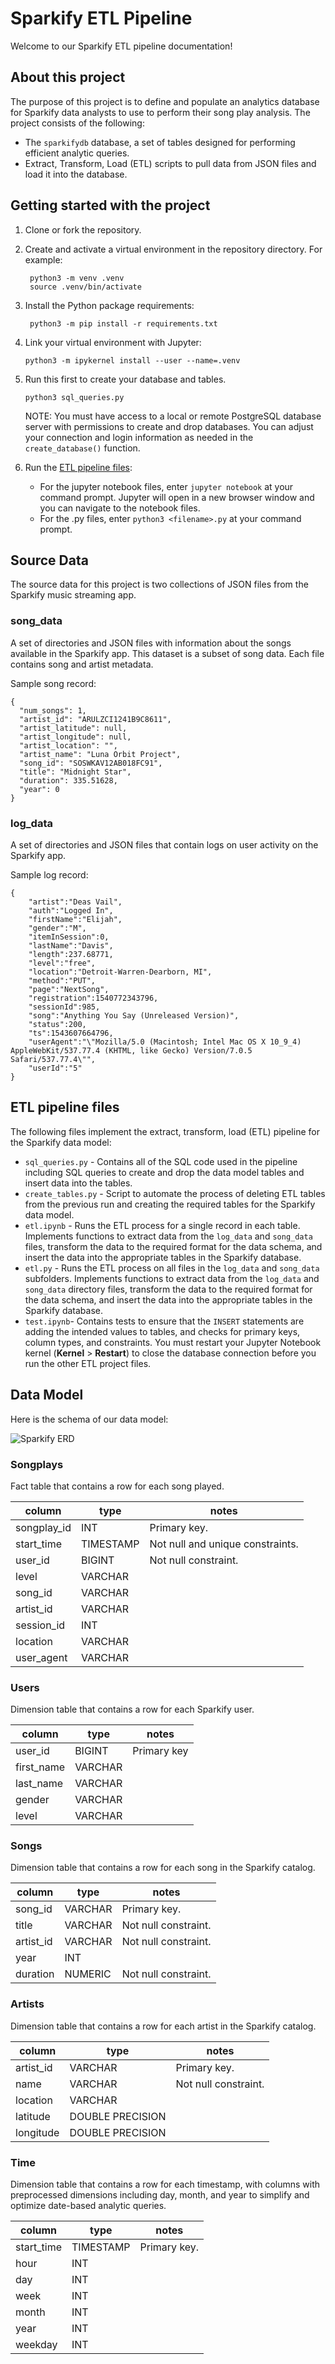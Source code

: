 # Sparkify ETL Pipeline

Welcome to our Sparkify ETL pipeline documentation!

## About this project

The purpose of this project is to define and populate an analytics database for Sparkify data analysts to use to perform their song play analysis. The project consists of the following:

- The `sparkifydb` database, a set of tables designed for performing efficient analytic queries.
- Extract, Transform, Load (ETL) scripts to pull data from JSON files and load it into the database.

## Getting started with the project

1. Clone or fork the repository.
2. Create and activate a virtual environment in the repository directory. For example:
   ```
    python3 -m venv .venv
    source .venv/bin/activate
   ```
3. Install the Python package requirements:

   ```
    python3 -m pip install -r requirements.txt
   ```

4. Link your virtual environment with Jupyter:

   ```
   python3 -m ipykernel install --user --name=.venv
   ```

5. Run this first to create your database and tables.

   `python3 sql_queries.py`

   NOTE: You must have access to a local or remote PostgreSQL database server with permissions to create and drop databases. You can adjust your connection and login information as needed in the `create_database()` function.

6. Run the [ETL pipeline files](#etl-pipeline-files):
   - For the jupyter notebook files, enter `jupyter notebook` at your command prompt. Jupyter will open in a new browser window and you can navigate to the notebook files.
   - For the .py files, enter `python3 <filename>.py` at your command prompt.

## Source Data

The source data for this project is two collections of JSON files from the Sparkify music streaming app.

### song_data

A set of directories and JSON files with information about the songs available in the Sparkify app. This dataset is a subset of song data. Each file contains song and artist metadata.

Sample song record:

```
{
  "num_songs": 1,
  "artist_id": "ARULZCI1241B9C8611",
  "artist_latitude": null,
  "artist_longitude": null,
  "artist_location": "",
  "artist_name": "Luna Orbit Project",
  "song_id": "SOSWKAV12AB018FC91",
  "title": "Midnight Star",
  "duration": 335.51628,
  "year": 0
}
```

### log_data

A set of directories and JSON files that contain logs on user activity on the Sparkify app.

Sample log record:

```
{
    "artist":"Deas Vail",
    "auth":"Logged In",
    "firstName":"Elijah",
    "gender":"M",
    "itemInSession":0,
    "lastName":"Davis",
    "length":237.68771,
    "level":"free",
    "location":"Detroit-Warren-Dearborn, MI",
    "method":"PUT",
    "page":"NextSong",
    "registration":1540772343796,
    "sessionId":985,
    "song":"Anything You Say (Unreleased Version)",
    "status":200,
    "ts":1543607664796,
    "userAgent":"\"Mozilla/5.0 (Macintosh; Intel Mac OS X 10_9_4) AppleWebKit/537.77.4 (KHTML, like Gecko) Version/7.0.5 Safari/537.77.4\"",
    "userId":"5"
}
```

## ETL pipeline files

The following files implement the extract, transform, load (ETL) pipeline for the Sparkify data model:

- `sql_queries.py` - Contains all of the SQL code used in the pipeline including SQL queries to create and drop the data model tables and insert data into the tables.
- `create_tables.py` - Script to automate the process of deleting ETL tables from the previous run and creating the required tables for the Sparkify data model.
- `etl.ipynb` - Runs the ETL process for a single record in each table. Implements functions to extract data from the `log_data` and `song_data` files, transform the data to the required format for the data schema, and insert the data into the appropriate tables in the Sparkify database.
- `etl.py` - Runs the ETL process on all files in the `log_data` and `song_data` subfolders. Implements functions to extract data from the `log_data` and `song_data` directory files, transform the data to the required format for the data schema, and insert the data into the appropriate tables in the Sparkify database.
- `test.ipynb`- Contains tests to ensure that the `INSERT` statements are adding the intended values to tables, and checks for primary keys, column types, and constraints. You must restart your Jupyter Notebook kernel (**Kernel** > **Restart**) to close the database connection before you run the other ETL project files.

## Data Model

Here is the schema of our data model:

![Sparkify ERD](erd.png)

### Songplays

Fact table that contains a row for each song played.

| column      | type      | notes                            |
| ----------- | --------- | -------------------------------- |
| songplay_id | INT       | Primary key.                     |
| start_time  | TIMESTAMP | Not null and unique constraints. |
| user_id     | BIGINT    | Not null constraint.             |
| level       | VARCHAR   |                                  |
| song_id     | VARCHAR   |                                  |
| artist_id   | VARCHAR   |                                  |
| session_id  | INT       |                                  |
| location    | VARCHAR   |                                  |
| user_agent  | VARCHAR   |                                  |

### Users

Dimension table that contains a row for each Sparkify user.

| column     | type    | notes       |
| ---------- | ------- | ----------- |
| user_id    | BIGINT  | Primary key |
| first_name | VARCHAR |             |
| last_name  | VARCHAR |             |
| gender     | VARCHAR |             |
| level      | VARCHAR |             |

### Songs

Dimension table that contains a row for each song in the Sparkify catalog.

| column    | type    | notes                |
| --------- | ------- | -------------------- |
| song_id   | VARCHAR | Primary key.         |
| title     | VARCHAR | Not null constraint. |
| artist_id | VARCHAR | Not null constraint. |
| year      | INT     |                      |
| duration  | NUMERIC | Not null constraint. |

### Artists

Dimension table that contains a row for each artist in the Sparkify catalog.

| column    | type             | notes                |
| --------- | ---------------- | -------------------- |
| artist_id | VARCHAR          | Primary key.         |
| name      | VARCHAR          | Not null constraint. |
| location  | VARCHAR          |                      |
| latitude  | DOUBLE PRECISION |                      |
| longitude | DOUBLE PRECISION |                      |

### Time

Dimension table that contains a row for each timestamp, with columns with preprocessed dimensions including day, month, and year to simplify and optimize date-based analytic queries.

| column     | type      | notes        |
| ---------- | --------- | ------------ |
| start_time | TIMESTAMP | Primary key. |
| hour       | INT       |              |
| day        | INT       |              |
| week       | INT       |              |
| month      | INT       |              |
| year       | INT       |              |
| weekday    | INT       |              |
